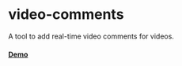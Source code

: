 video-comments
==============

A tool to add real-time video comments for videos.

#### [Demo](https://cdn.rawgit.com/huttj/video-comments/0d006f94c68117364530589c81b99977adf2baaf/list.html)
